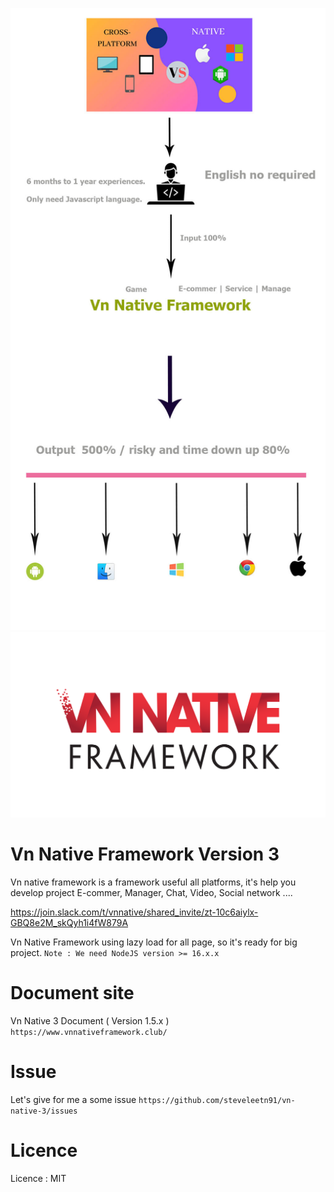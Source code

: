 ![alt text](https://raw.githubusercontent.com/steveleetn91/vn-native-3/master/assets/images/solution.jpg)
![alt text](https://raw.githubusercontent.com/steveleetn91/vn-native-3/master/assets/images/logo.png)
# Vn Native Framework Version 3

Vn native framework is a framework useful all platforms, it's help you develop project E-commer, Manager, Chat, Video, Social network ....  

https://join.slack.com/t/vnnative/shared_invite/zt-10c6aiylx-GBQ8e2M_skQyh1i4fW879A

Vn Native Framework using lazy load for all page, so it's ready for big project. 
    `Note : We need NodeJS version >= 16.x.x`


# Document site
Vn Native 3 Document ( Version 1.5.x )
    `https://www.vnnativeframework.club/`
    

# Issue

Let's give for me a some issue
    `https://github.com/steveleetn91/vn-native-3/issues`

# Licence 
Licence : MIT
